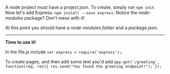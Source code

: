 A node project must have a project.json. To create, simply run `npm init`.
Now let's add Express: `npm install --save express`. Notice the _node-modules_ package? Don't mess with it!

At this point you should have a _node-modules folder_ and a _package.json_.
_ _ _
__Time to use it!__

In the file.js include `var express = require('express');`.

To create pages, and then add some text you'd add
`app.get('/greeting', function(req, res){
  res.send("You found the greeting endpoint!");
});`
